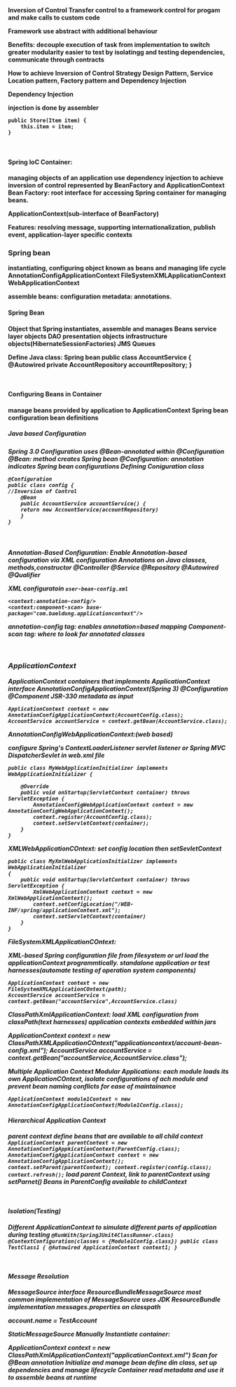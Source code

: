 <b>Inversion of Control<b>
Transfer control to a framework
control for progam and make calls to custom code

Framework use abstract with additional behaviour

Benefits:
decouple execution of task from implementation to switch
greater modularity
easier to test by isolatingg and testing dependencies, communicate through contracts

How to achieve Inversion of Control
Strategy Design Pattern, Service Location pattern, Factory pattern and Dependency Injection

<b>Dependency Injection<b>

injection is done by assembler
```
public Store(Item item) {
    this.item = item;
}
```

<br><h4>Spring IoC Container:<h4>
managing objects of an application
use dependency injection to achieve inversion of control
represented by BeanFactory and ApplicationContext
Bean Factory: root interface for accessing Spring container for managing beans.

ApplicationContext(sub-interface of BeanFactory) 

Features: resolving message, supporting internationalization, publish event, application-layer specific contexts
<br><h3> Spring bean</h3>

instantiating, configuring object known as beans and managing life cycle
AnnotationConfigApplicationContext
FileSystemXMLApplicationContext
WebApplicationContext

assemble beans: configuration metadata: annotations.
<h4>Spring Bean<h4>
Object that Spring instantiates, assemble and manages
Beans 
service layer objects
DAO
presentation objects
infrastructure objects(HibernateSessionFactories)
JMS Queues

Define Java class: Spring bean
public class AccountService {
    @Autowired
    private AccountRepository accountRepository;
}

<br><h4><b>Configuring Beans in Container<b><h4>

manage beans provided by application to ApplicationContext
Spring bean configuration bean definitions
<br> <h5>Java based Configuration<h5>
Spring 3.0
Configuration uses @Bean-annotated within @Configuration
@Bean: method creates Spring bean
@Configuration: annotation indicates Spring bean configurations
Defining Coniguration class
```
@Configuration
public class config {
//Inversion of Control
    @Bean
    public AccountService accountService() {
    return new AccountService(accountRepository)
    }
}

```
<br><h5>Annotation-Based Configuration:<b>
Enable Annotation-based configuration via XML configuration
Annotations on Java classes, methods,constructor 
@Controller
@Service
@Repository
@Autowired
@Qualifier

XML configuratoin
`user-bean-config.xml`

```<?xml version="1.0" encoding="UTF-8"?>
<context:annotation-config/>
<context:component-scan> base-package="com.baeldung.applicationcontext"/>
```
annotation-config tag: enables annotation=based mapping
Component-scan tag: where to look for annotated classes

<br><h3> ApplicationContext</h3>
ApplicationContext containers that implements ApplicationContext interface
AnnotationConfigApplicationContext(Spring 3)
@Configuration
@Component
JSR-330 metadata as input
```
ApplicationContext context = new AnnotationConfigApplicationContext(AccountConfig.class);
AccountService accountService = context.getBean(AccountService.class);
```

AnnotationConfigWebApplicationContext:(web based)

configure Spring's ContextLoaderListener servlet listener or Spring MVC DispatcherSevlet in web.xml file
```
public class MyWebApplicationInitializer implements WebApplicationInitializer {

    @Override
    public void onStartup(ServletContext container) throws ServletException {
        AnnotationConfigWebApplicationContext context = new AnnotationConfigWebApplicationContext();
        context.register(AccountConfig.class);
        context.setServletContext(container);
    }
}
```
XMLWebApplicationCOntext:
set config location
then setSevletContext
```
public class MyXmlWebApplicationInitializer implements WebApplicationInitializer
{
    public void onStartup(ServletContext container) throws ServletException {
        XmlWebApplicationContext context = new XmlWebApplicationContext();
        context.setConfigLocation("/WEB-INF/spring/applicationContext.xml");
        context.setServletContext(container)
    }
}
```
FileSystemXMLApplicationCOntext:

XML-based Spring configuration file from filesystem or url
load the applicationContext programmtically.
standalone application or test harnesses(automate testing of operation system components)
```
ApplicationContext context = new FileSystemXMLApplicationCOntext(path);
AccountService accountService = context.getBean("accountService",AccountService.class)
```

ClassPathXmlApplicationContext:
load XML configuration from classPath(text harnesses)
application contexts embedded within jars

ApplicationContext context = new ClassPathXMLApplicationCOntext("applicationcontext/account-bean-config.xml");
AccountService accountService = context.getBean("accountService,AccountService.class");

Multiple Application Context
Modular Applications: each module loads its own ApplicationCOntext, isolate configurations of ach module and prevent bean naming conflicts for ease of maintainance

```
ApplicationContext module1Context = new AnnotationConfigApplicationContext(Module1Config.class);
```
<b><h4> Hierarchical Application Context</h4>
parent context define beans that are available to all child context
``
ApplicationContext parentContext = new AnnotationConfigAppkicationContext(ParentConfig.class);
AnnotationConfigApplicationContext context = new AnnotationConfigApplicationContext();
context.setParent(parentContext);
context.register(config.class);
context.refresh();
``
load parent Context, link to parentContext using setParnet()
Beans in ParentConfig available to childContext

<br><h4>Isolation(Testing)<h4>
Different ApplicationContext to simulate different parts of application during testing
``
@RunWith(SpringJUnit4ClassRunner.class)
@ContextConfiguration(classes = {Module1Config.class})
public class TestClass1 {
    @Autowired
    ApplicationContext context1;
}
``

<br><h4> Message Resolution</h4>

MessageSource interface
ResourceBundleMessageSource most common implementation of MessageSource
uses JDK ResourceBundle implementation
messages.properties on classpath

account.name = TestAccount

 
StaticMessageSource
Manually Instantiate container:

ApplicationContext context = new ClassPathXmlApplicationContext("applicationContext.xml")
Scan for @Bean annotation 
Initialize and manage bean define din class, set up dependencies and manage lifecycle
Container read metadata and use it to assemble beans at runtime
